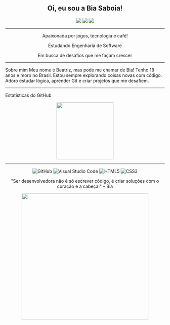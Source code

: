 <h2 align="center">Oi, eu sou a Bia Saboia!</h2>

<p align="center"> 
  <img src="https://img.shields.io/badge/-LinkedIn-0A66C2?style=for-the-badge&logo=linkedin&logoColor=white"/>
  <img src="https://img.shields.io/badge/-Gmail-D14836?style=for-the-badge&logo=gmail&logoColor=white"/>
  <img src="https://img.shields.io/badge/-Instagram-E4405F?style=for-the-badge&logo=instagram&logoColor=white"/>
</p>

---

<p align="center">Apaixonada por jogos, tecnologia e café!</p>
<p align="center">Estudando Engenharia de Software</p>
<p align="center">Em busca de desafios que me façam crescer</p>

---

Sobre mim
Meu nome é Beatriz, mas pode me chamar de Bia!
Tenho 18 anos e moro no Brasil.
Estou sempre explorando coisas novas com código.
Adoro estudar lógica, aprender Git e criar projetos que me desafiem.

---

Estatísticas do GitHub
<div align="center">
  <img height="180em" src="https://github-readme-stats.vercel.app/api?username=Bonnieask&show_icons=true&theme=tokyonight&include_all_commits=true&count_private=true"/>
  

---
![GitHub](https://img.shields.io/badge/GitHub-100000?style=for-the-badge&logo=github&logoColor=white)
![Visual Studio Code](https://img.shields.io/badge/VSCode-0078d7?style=for-the-badge&logo=visualstudiocode&logoColor=white)
![HTML5](https://img.shields.io/badge/HTML5-e34c26?style=for-the-badge&logo=html5&logoColor=white)
![CSS3](https://img.shields.io/badge/CSS3-1572B6?style=for-the-badge&logo=css3&logoColor=white)

"Ser desenvolvedora não é só escrever código, é criar soluções com o coração e a cabeça!" – Bia

<p align="center">
  <img src="https://media1.tenor.com/m/cgxq1yVvj18AAAAC/steven-universe.gif" width="400"/> </p>
